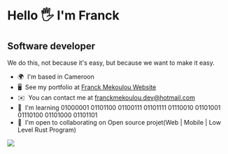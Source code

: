 Hello 🖐️ I'm Franck
=======================================================================================================================================

Software developer
------------------

We do this, not because it's easy, but because we want to make it easy.

* 🌍  I'm based in Cameroon
* 🖥️  See my portfolio at [Franck Mekoulou Website](http://franckmekoulou-personal.web.app)
* ✉️  You can contact me at [franckmekoulou.dev@hotmail.com](mailto:franckmekoulou.dev@hotmail.com)
* 🧠  I'm learning 01000001 01101100 01100111 01101111 01110010 01101001 01110100 01101000 01101101
* 🤝  I'm open to collaborating on Open source projet(Web | Mobile | Low Level Rust Program)

<a href="https://www.github.com/ussfranck" target="_blank" rel="noreferrer"><img
src="https://img.shields.io/github/followers/ussfranck?logo=github&style=for-the-badge&color=84cc16&labelColor=1c1917" /></a>
